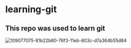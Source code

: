 # learning-git

## This repo was used to learn git

![109077075-81b22b80-76f3-11eb-803c-d7a364b55d84](https://user-images.githubusercontent.com/90304264/149939110-fbce83c9-a260-4f4e-b46c-3caa698bd4c5.png)
